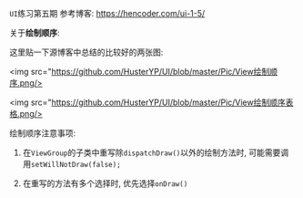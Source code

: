 `UI`练习第五期
参考博客: https://hencoder.com/ui-1-5/

关于**绘制顺序**: 

这里贴一下源博客中总结的比较好的两张图:

<img src="https://github.com/HusterYP/UI/blob/master/Pic/View绘制顺序.png/>

<img src="https://github.com/HusterYP/UI/blob/master/Pic/View绘制顺序表格.png/>

绘制顺序注意事项:
1. 在`ViewGroup`的子类中重写除`dispatchDraw()`以外的绘制方法时, 可能需要调用`setWillNotDraw(false);`

2. 在重写的方法有多个选择时, 优先选择`onDraw()`